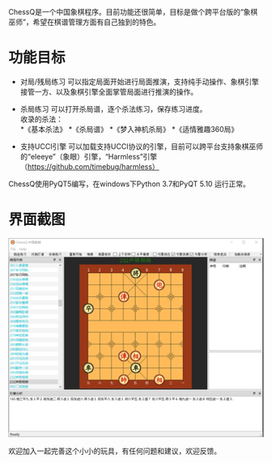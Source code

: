 
ChessQ是一个中国象棋程序。目前功能还很简单，目标是做个跨平台版的“象棋巫师”，希望在棋谱管理方面有自己独到的特色。

# 功能目标
 
- 对局/残局练习
  可以指定局面开始进行局面推演，支持纯手动操作、象棋引擎接管一方、以及象棋引擎全面掌管局面进行推演的操作。

- 杀局练习
   可以打开杀局谱，逐个杀法练习，保存练习进度。 	
   收录的杀法：	
  *《基本杀法》
  *《杀局谱》
  *《梦入神机杀局》
  *《适情雅趣360局》  
  
- 支持UCCI引擎
  可以加载支持UCCI协议的引擎，目前可以跨平台支持象棋巫师的“eleeye”（象眼）引擎，“Harmless”引擎（https://github.com/timebug/harmless）
  

ChessQ使用PyQT5编写，在windows下Python 3.7和PyQT 5.10 运行正常。

# 界面截图
<img src="./doc/screenshot/main.png"/>


欢迎加入一起完善这个小小的玩具，有任何问题和建议，欢迎反馈。
